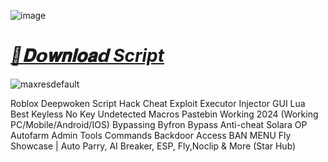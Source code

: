 ![image](https://github.com/user-attachments/assets/76de71e8-481b-48b8-b7ac-0da687aeef93)

# ***[📁𝐃𝗼𝐰𝐧𝐥𝐨𝐚𝗱 Script](https://bit.ly/4g48Rej)***


![maxresdefault](https://github.com/user-attachments/assets/68cfe970-7c38-4906-8c1b-a4b0bd4ee413)




Roblox Deepwoken Script Hack Cheat Exploit Executor Injector GUI Lua Best Keyless No Key Undetected Macros Pastebin Working 2024 (Working PC/Mobile/Android/IOS) Bypassing Byfron Bypass Anti-cheat Solara OP Autofarm Admin Tools Commands Backdoor Access BAN MENU Fly Showcase | Auto Parry, AI Breaker, ESP, Fly,Noclip & More (Star Hub)
